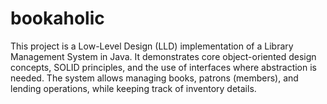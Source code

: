 # bookaholic
This project is a Low-Level Design (LLD) implementation of a Library Management System in Java. It demonstrates core object-oriented design concepts, SOLID principles, and the use of interfaces where abstraction is needed.  The system allows managing books, patrons (members), and lending operations, while keeping track of inventory details.
